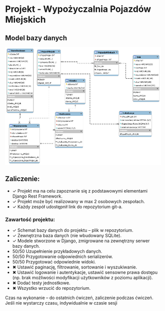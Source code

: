 # Projekt - Wypożyczalnia Pojazdów Miejskich

## Model bazy danych
![Model bazy danych](https://github.com/krzyszu1996/PSI-20-21/blob/main/wyporzyczalnia-pojazdow-miejskich.png)


## Zaliczenie:

* ✓ Projekt ma na celu zapoznanie się z podstawowymi elementami Django Rest Framework.
* ✓ Projekt może być realizowany w max 2 osobowych zespołach.
* ✓ Każdy zespół udostępnił link do repozytorium git-a. 

### Zawartość projektu: 

* ✓ Schemat bazy danych do projektu – plik w repozytorium.
* ✓ Zewnętrzna baza danych (nie wbudowany SQLite).
* ✓ Modele stworzone w Django, zmigrowane na zewnętrzny serwer bazy danych.
* 50/50 Uzupełnienie przykładowych danych.
* 50/50 Przygotowanie odpowiednich serializerów.
* 50/50 Przygotować odpowiednie widoki.
* ✖ Ustawić paginację, filtrowanie, sortowanie i wyszukiwanie.
* ✖ Ustawić logowanie i autentykacje, ustawić sensowne prawa dostępu (np. brak możliwości modyfikacji użytkowników z poziomu aplikacji).
* ✖ Dodać testy jednostkowe.
* ✖ Wszystko wrzucić do repozytorium.

Czas na wykonanie – do ostatnich ćwiczeń, zaliczenie podczas ćwiczeń. Jeśli nie wystarczy czasu, indywidualnie w czasie sesji 

